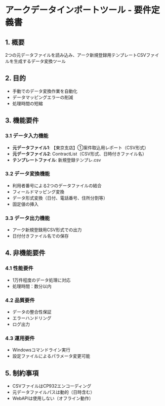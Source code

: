 # アークデータインポートツール - 要件定義書

## 1. 概要
2つの元データファイルを読み込み、アーク新規登録用テンプレートCSVファイルを生成するデータ変換ツール

## 2. 目的
- 手動でのデータ変換作業を自動化
- データマッピングエラーの削減
- 処理時間の短縮

## 3. 機能要件

### 3.1 データ入力機能
- **元データファイル1**: 【東京支店】①案件取込用レポート（CSV形式）
- **元データファイル2**: ContractList（CSV形式、日時付きファイル名）
- **テンプレートファイル**: 新規登録テンプレ.csv

### 3.2 データ変換機能
- 利用者番号による2つのデータファイルの結合
- フィールドマッピング変換
- データ形式変換（日付、電話番号、住所分割等）
- 固定値の挿入

### 3.3 データ出力機能
- アーク新規登録用CSV形式での出力
- 日付付きファイル名での保存

## 4. 非機能要件

### 4.1 性能要件
- 1万件程度のデータ処理に対応
- 処理時間：数分以内

### 4.2 品質要件
- データの整合性保証
- エラーハンドリング
- ログ出力

### 4.3 運用要件
- Windowsコマンドライン実行
- 設定ファイルによるパラメータ変更可能

## 5. 制約事項
- CSVファイルはCP932エンコーディング
- 元データファイルパスは動的（日時含む）
- WebAPIは使用しない（オフライン動作）